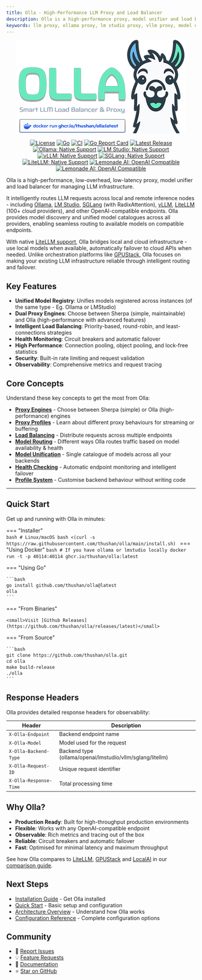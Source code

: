 ```yaml
---
title: Olla - High-Performance LLM Proxy and Load Balancer
description: Olla is a high-performance proxy, model unifier and load balancer for Ollama, LM Studio, vLLM and OpenAI-compatible LLM backends. Unified model catalogues, intelligent routing, and automatic failover.
keywords: llm proxy, ollama proxy, lm studio proxy, vllm proxy, model unification, load balancer, ai infrastructure
---
```


<div align="center">
  <img src="assets/images/banner.png" alt="Olla - LLM Proxy & Load Balancer" style="max-width: 100%; height: auto;">
  <p>
    <a href="https://github.com/thushan/olla/blob/master/LICENSE"><img src="https://img.shields.io/github/license/thushan/olla" alt="License"></a>
    <a href="https://golang.org/"><img src="https://img.shields.io/github/go-mod/go-version/thushan/olla" alt="Go"></a>
    <a href="https://github.com/thushan/olla/actions/workflows/ci.yml"><img src="https://github.com/thushan/olla/actions/workflows/ci.yml/badge.svg?branch=main" alt="CI"></a>
    <a href="https://goreportcard.com/report/github.com/thushan/olla"><img src="https://goreportcard.com/badge/github.com/thushan/olla" alt="Go Report Card"></a>
    <a href="https://github.com/thushan/olla/releases/latest"><img src="https://img.shields.io/github/release/thushan/olla" alt="Latest Release"></a> <br />
    <a href="https://ollama.com"><img src="https://img.shields.io/badge/Ollama-native-lightgreen.svg" alt="Ollama: Native Support"></a> 
    <a href="https://lmstudio.ai/"><img src="https://img.shields.io/badge/LM Studio-native-lightgreen.svg" alt="LM Studio: Native Support"></a>
    <a href="https://github.com/vllm-project/vllm"><img src="https://img.shields.io/badge/vLLM-native-lightgreen.svg" alt="vLLM: Native Support"></a>
    <a href="https://github.com/sgl-project/sglang"><img src="https://img.shields.io/badge/SGLang-native-lightgreen.svg" alt="SGLang: Native Support"></a>
    <a href="https://github.com/BerriAI/litellm"><img src="https://img.shields.io/badge/LiteLLM-native-lightgreen.svg" alt="LiteLLM: Native Support"></a> 
    <a href="https://github.com/lemonade-sdk/lemonade"><img src="https://img.shields.io/badge/Lemonade-openai-lightblue.svg" alt="Lemonade AI: OpenAI Compatible"></a> 
    <a href="https://github.com/InternLM/lmdeploy"><img src="https://img.shields.io/badge/LM Deploy-openai-lightblue.svg" alt="Lemonade AI: OpenAI Compatible"></a> 
  </P>
</div>

Olla is a high-performance, low-overhead, low-latency proxy, model unifier and load balancer for managing LLM infrastructure. 

It intelligently routes LLM requests across local and remote inference nodes - including [Ollama](https://github.com/ollama/ollama), [LM Studio](https://lmstudio.ai/), [SGLang](https://github.com/sgl-project/sglang) (with RadixAttention), [vLLM](https://github.com/vllm-project/vllm), [LiteLLM](https://github.com/BerriAI/litellm) (100+ cloud providers), and other OpenAI-compatible endpoints. Olla provides model discovery and unified model catalogues across all providers, enabling seamless routing to available models on compatible endpoints.

With native [LiteLLM support](integrations/backend/litellm.md), Olla bridges local and cloud infrastructure - use local models when available, automatically failover to cloud APIs when needed. Unlike orchestration platforms like [GPUStack](compare/gpustack.md), Olla focuses on making your existing LLM infrastructure reliable through intelligent routing and failover.

## Key Features

- **Unified Model Registry**: Unifies models registered across instances (of the same type - Eg. Ollama or LMStudio)
- **Dual Proxy Engines**: Choose between Sherpa (simple, maintainable) and Olla (high-performance with advanced features)
- **Intelligent Load Balancing**: Priority-based, round-robin, and least-connections strategies
- **Health Monitoring**: Circuit breakers and automatic failover
- **High Performance**: Connection pooling, object pooling, and lock-free statistics
- **Security**: Built-in rate limiting and request validation
- **Observability**: Comprehensive metrics and request tracing

## Core Concepts

Understand these key concepts to get the most from Olla:

- **[Proxy Engines](concepts/proxy-engines.md)** - Choose between Sherpa (simple) or Olla (high-performance) engines
- **[Proxy Profiles](concepts/proxy-profiles.md)** - Learn about different proxy behaviours for streaming or buffering
- **[Load Balancing](concepts/load-balancing.md)** - Distribute requests across multiple endpoints
- **[Model Routing](concepts/model-routing.md)** - Different ways Olla routes traffic based on model availability & health
- **[Model Unification](concepts/model-unification.md)** - Single catalogue of models across all your backends
- **[Health Checking](concepts/health-checking.md)** - Automatic endpoint monitoring and intelligent failover
- **[Profile System](concepts/profile-system.md)** - Customise backend behaviour without writing code

---

## Quick Start

Get up and running with Olla in minutes:

=== "Installer"    
    ```bash
    # Linux/macOS
    bash <(curl -s https://raw.githubusercontent.com/thushan/olla/main/install.sh)
    ```
=== "Using Docker"
    ```bash
    # If you have ollama or lmstudio locally
    docker run -t -p 40114:40114 ghcr.io/thushan/olla:latest
    ```

=== "Using Go"

    ```bash
    go install github.com/thushan/olla@latest
    olla
    ```

=== "From Binaries"

    <small>Visit [Github Releases](https://github.com/thushan/olla/releases/latest)</small>

=== "From Source"

    ```bash
    git clone https://github.com/thushan/olla.git
    cd olla
    make build-release
    ./olla
    ```

## Response Headers

Olla provides detailed response headers for observability:

| Header | Description |
|--------|-------------|
| `X-Olla-Endpoint` | Backend endpoint name |
| `X-Olla-Model` | Model used for the request |
| `X-Olla-Backend-Type` | Backend type (ollama/openai/lmstudio/vllm/sglang/litellm) |
| `X-Olla-Request-ID` | Unique request identifier |
| `X-Olla-Response-Time` | Total processing time |

## Why Olla?

- **Production Ready**: Built for high-throughput production environments
- **Flexible**: Works with any OpenAI-compatible endpoint
- **Observable**: Rich metrics and tracing out of the box
- **Reliable**: Circuit breakers and automatic failover
- **Fast**: Optimised for minimal latency and maximum throughput

See how Olla compares to [LiteLLM](compare/litellm.md), [GPUStack](compare/gpustack.md) and [LocalAI](compare/localai.md) in our [comparison guide](compare/overview.md).

## Next Steps

- [Installation Guide](getting-started/installation.md) - Get Olla installed
- [Quick Start](getting-started/quickstart.md) - Basic setup and configuration
- [Architecture Overview](development/architecture.md) - Understand how Olla works
- [Configuration Reference](configuration/reference.md) - Complete configuration options

## Community

- 🐛 [Report Issues](https://github.com/thushan/olla/issues)
- 💡 [Feature Requests](https://github.com/thushan/olla/discussions)
- 📖 [Documentation](https://thushan.github.io/olla/)
- ⭐ [Star on GitHub](https://github.com/thushan/olla)